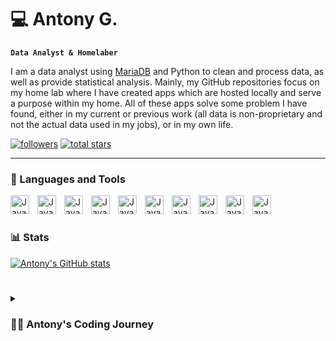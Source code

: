 # 💻 Antony G.

**`Data Analyst & Homelaber`**

I am a data analyst using [MariaDB] and Python to clean and process data, as well as provide statistical analysis. Mainly, my GitHub repositories focus on my home lab where I have created apps which are hosted locally and serve a purpose within my home. All of these apps solve some problem I have found, either in my current or previous work (all data is non-proprietary and not the actual data used in my jobs), or in my own life.

   <p align="left">
      <a href="https://github.com/avgra3?tab=followers">
         <img alt="followers" title="Follow me on Github" src="https://custom-icon-badges.demolab.com/github/followers/avgra3?color=236ad3&labelColor=1155ba&style=for-the-badge&logo=person-add&label=Follow&logoColor=white"/></a>
      <a href="https://github.com/avgra3?tab=repositories&sort=stargazers">
         <img alt="total stars" title="Total stars on GitHub" src="https://custom-icon-badges.demolab.com/github/stars/avgra3?color=55960c&style=for-the-badge&labelColor=488207&logo=star"/></a>
   </p>

---

### 🧰 Languages and Tools

<img align="left" alt="Java" width="30px" style="padding-right:10px;" src="https://cdn.jsdelivr.net/gh/devicons/devicon/icons/git/git-original.svg" />
<img align="left" alt="Java" width="30px" style="padding-right:10px;" src="https://cdn.jsdelivr.net/gh/devicons/devicon/icons/linux/linux-original.svg" />
<img align="left" alt="Java" width="30px" style="padding-right:10px;" src="https://cdn.jsdelivr.net/gh/devicons/devicon/icons/python/python-plain.svg" />
<img align="left" alt="Java" width="30px" style="padding-right:10px;" src="https://cdn.jsdelivr.net/gh/devicons/devicon/icons/mysql/mysql-original.svg" />
<img align="left" alt="Java" width="30px" style="padding-right:10px;" src="https://cdn.jsdelivr.net/gh/devicons/devicon/icons/bash/bash-original.svg" />
<img align="left" alt="Java" width="30px" style="padding-right:10px;" src="https://cdn.jsdelivr.net/gh/devicons/devicon/icons/csharp/csharp-original.svg" />
<img align="left" alt="Java" width="30px" style="padding-right:10px;" src="https://cdn.jsdelivr.net/gh/devicons/devicon/icons/docker/docker-plain.svg" />
<img align="left" alt="Java" width="30px" style="padding-right:10px;" src="https://cdn.jsdelivr.net/gh/devicons/devicon/icons/anaconda/anaconda-original.svg" />
<img align="left" alt="Java" width="30px" style="padding-right:10px;" src="https://cdn.jsdelivr.net/gh/devicons/devicon/icons/github/github-original.svg" />
<img align="left" alt="Java" width="30px" style="padding-right:10px;" src="https://cdn.jsdelivr.net/gh/devicons/devicon/icons/django/django-plain.svg" />
<br />

#

### 📊 Stats
[![Antony's GitHub stats](https://github-readme-stats.vercel.app/api?username=avgra3&count_private=true&show_icons=true&theme=dracula)](https://github.com/anuraghazra/github-readme-stats)

#

<details>
 <summary><h3>👨‍💻 Antony's Coding Journey</h3></summary>
  I was first introduced to coding in college, where we used mathematical modeling to make predictions and simulate events. This was a difficult class as we only used the Python modules Numpy and Matplotlib. However, I got a taste for programming and began using it to make simple apps to help me with my college studies (mainly calculations and to verify hand calculated results). Once graduating I began working as a Data Analyst were I have mainly used coding to clean data and to make statistical observations. My personal projects on the other hand are used to solve problems or questions I may have. Currently, I am working on getting more into data science and machine learning to progress my career. As such, I expect to eventually create repositories of some of the material I have been working on.

<!-- raw links here -->
[MariaDB]: https://mariadb.com/about-us/
